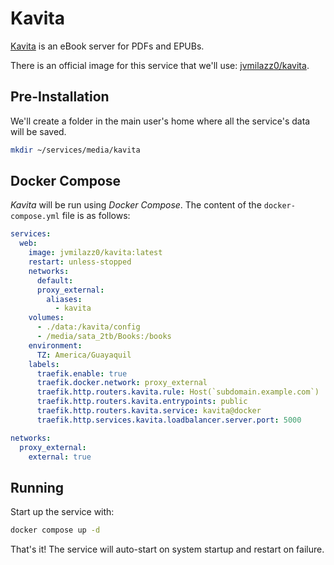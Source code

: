 # Kavita

[Kavita](https://www.kavitareader.com/) is an eBook server for PDFs and EPUBs.

There is an official image for this service that we'll use: [jvmilazz0/kavita](https://hub.docker.com/r/jvmilazz0/kavita).

## Pre-Installation

We'll create a folder in the main user's home where all the service's data will be saved.

```bash
mkdir ~/services/media/kavita
```

## Docker Compose

*Kavita* will be run using *Docker Compose*. The content of the `docker-compose.yml` file is as follows:

```yaml
services:
  web:
    image: jvmilazz0/kavita:latest
    restart: unless-stopped
    networks:
      default:
      proxy_external:
        aliases:
          - kavita
    volumes:
      - ./data:/kavita/config
      - /media/sata_2tb/Books:/books
    environment:
      TZ: America/Guayaquil
    labels:
      traefik.enable: true
      traefik.docker.network: proxy_external
      traefik.http.routers.kavita.rule: Host(`subdomain.example.com`)
      traefik.http.routers.kavita.entrypoints: public
      traefik.http.routers.kavita.service: kavita@docker
      traefik.http.services.kavita.loadbalancer.server.port: 5000

networks:
  proxy_external:
    external: true
```

## Running

Start up the service with:

```bash
docker compose up -d
```

That's it! The service will auto-start on system startup and restart on failure.
